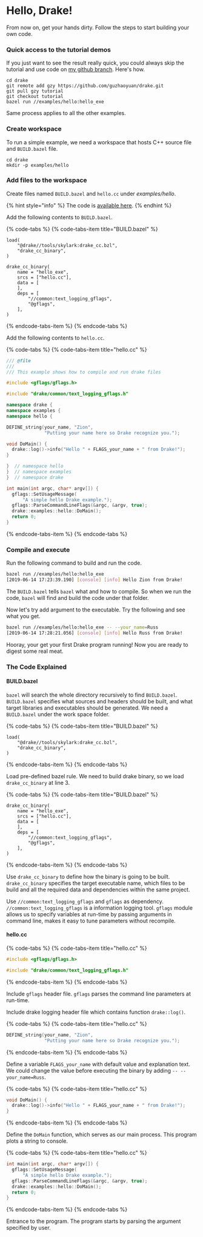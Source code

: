 # Hello, Drake!

From now on, get your hands dirty. Follow the steps to start building your own code.

### Quick access to the tutorial demos

If you just want to see the result really quick, you could always skip the tutorial and use code on [my github branch](https://github.com/guzhaoyuan/drake). Here's how.

```text
cd drake
git remote add gzy https://github.com/guzhaoyuan/drake.git
git pull gzy tutorial
git checkout tutorial
bazel run //examples/hello:hello_exe
```

Same process applies to all the other examples.

### Create workspace

To run a simple example, we need a workspace that hosts C++ source file and `BUILD.bazel` file.

```text
cd drake
mkdir -p examples/hello
```

### Add files to the workspace

Create files named `BUILD.bazel` and `hello.cc` under _examples/hello_.

{% hint style="info" %}
The code is [available here](https://github.com/guzhaoyuan/drake/tree/tutorial/examples/hello).
{% endhint %}

Add the following contents to `BUILD.bazel`.

{% code-tabs %}
{% code-tabs-item title="BUILD.bazel" %}
```text
load(
    "@drake//tools/skylark:drake_cc.bzl",
    "drake_cc_binary",
)

drake_cc_binary(
    name = "hello_exe",
    srcs = ["hello.cc"],
    data = [
    ],
    deps = [
        "//common:text_logging_gflags",
        "@gflags",
    ],
)
```
{% endcode-tabs-item %}
{% endcode-tabs %}

Add the following contents to `hello.cc`.

{% code-tabs %}
{% code-tabs-item title="hello.cc" %}
```cpp
/// @file
///
/// This example shows how to compile and run drake files

#include <gflags/gflags.h>

#include "drake/common/text_logging_gflags.h"

namespace drake {
namespace examples {
namespace hello {

DEFINE_string(your_name, "Zion",
              "Putting your name here so Drake recognize you.");

void DoMain() {
  drake::log()->info("Hello " + FLAGS_your_name + " from Drake!");
}

}  // namespace hello
}  // namespace examples
}  // namespace drake

int main(int argc, char* argv[]) {
  gflags::SetUsageMessage(
      "A simple hello Drake example.");
  gflags::ParseCommandLineFlags(&argc, &argv, true);
  drake::examples::hello::DoMain();
  return 0;
}
```
{% endcode-tabs-item %}
{% endcode-tabs %}

### Compile and execute

Run the following command to build and run the code.

```bash
bazel run //examples/hello:hello_exe
[2019-06-14 17:23:39.190] [console] [info] Hello Zion from Drake!
```

The `BUILD.bazel` tells `bazel` what and how to compile. So when we run the code, `bazel` will find and build the code under that folder.

Now let's try add argument to the executable. Try the following and see what you get.

```bash
bazel run //examples/hello:hello_exe -- --your_name=Russ
[2019-06-14 17:28:21.056] [console] [info] Hello Russ from Drake!
```

Hooray, your get your first Drake program running! Now you are ready to digest some real meat.

### The Code Explained

#### BUILD.bazel

`bazel` will search the whole directory recursively to find `BUILD.bazel`. `BUILD.bazel` specifies what sources and headers should be built, and what target libraries and executables should be generated. We need a `BUILD.bazel` under the work space folder.

{% code-tabs %}
{% code-tabs-item title="BUILD.bazel" %}
```text
load(
    "@drake//tools/skylark:drake_cc.bzl",
    "drake_cc_binary",
)
```
{% endcode-tabs-item %}
{% endcode-tabs %}

Load pre-defined bazel rule. We need to build drake binary, so we load `drake_cc_binary` at line 3.

{% code-tabs %}
{% code-tabs-item title="BUILD.bazel" %}
```text
drake_cc_binary(
    name = "hello_exe",
    srcs = ["hello.cc"],
    data = [
    ],
    deps = [
        "//common:text_logging_gflags",
        "@gflags",
    ],
)
```
{% endcode-tabs-item %}
{% endcode-tabs %}

Use `drake_cc_binary` to define how the binary is going to be built.  `drake_cc_binary` specifies the target executable name, which files to be build and all the required data and dependencies within the same project.

Use `//common:text_logging_gflags` and `gflags` as dependency. `//common:text_logging_gflags` is a information logging tool. `gflags` module allows us to specify variables at run-time by passing arguments in command line, makes it easy to tune parameters without recompile.

#### hello.cc

{% code-tabs %}
{% code-tabs-item title="hello.cc" %}
```cpp
#include <gflags/gflags.h>

#include "drake/common/text_logging_gflags.h"
```
{% endcode-tabs-item %}
{% endcode-tabs %}

Include `gflags` header file. `gflags` parses the command line parameters at run-time.

Include drake logging header file which contains function `drake::log()`.

{% code-tabs %}
{% code-tabs-item title="hello.cc" %}
```cpp
DEFINE_string(your_name, "Zion",
              "Putting your name here so Drake recognize you.");
```
{% endcode-tabs-item %}
{% endcode-tabs %}

Define a variable `FLAGS_your_name` with default value and explanation text. We could change the value before executing the binary by adding `-- --your_name=Russ`.

{% code-tabs %}
{% code-tabs-item title="hello.cc" %}
```cpp
void DoMain() {
  drake::log()->info("Hello " + FLAGS_your_name + " from Drake!");
}
```
{% endcode-tabs-item %}
{% endcode-tabs %}

Define the `DoMain` function, which serves as our main process. This program plots a string to console.

{% code-tabs %}
{% code-tabs-item title="hello.cc" %}
```cpp
int main(int argc, char* argv[]) {
  gflags::SetUsageMessage(
      "A simple hello Drake example.");
  gflags::ParseCommandLineFlags(&argc, &argv, true);
  drake::examples::hello::DoMain();
  return 0;
}
```
{% endcode-tabs-item %}
{% endcode-tabs %}

Entrance to the program. The program starts by parsing the argument specified by user.

